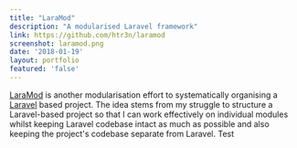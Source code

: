 ```yaml
---
title: "LaraMod"
description: "A modularised Laravel framework"
link: https://github.com/htr3n/laramod
screenshot: laramod.png
date: '2018-01-19'
layout: portfolio
featured: 'false'
---
```


[LaraMod](https://github.com/htr3n/laramod) is another modularisation effort to systematically organising a [Laravel](https://laravel.com) based project. The idea stems from my struggle to structure a Laravel-based project so that I can work effectively on individual modules whilst keeping Laravel codebase intact as much as possible and also keeping the project's codebase separate from Laravel.
Test